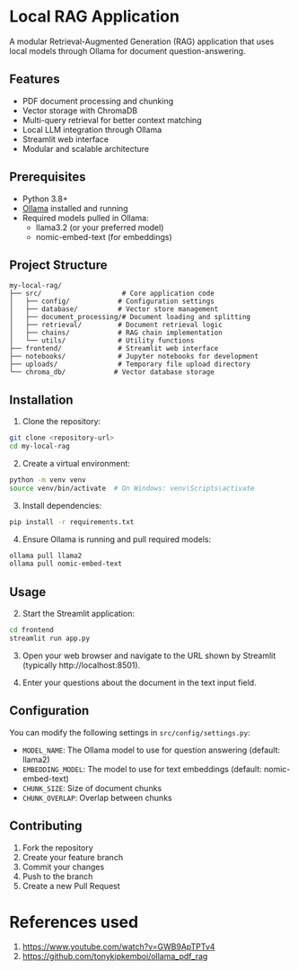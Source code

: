 # Local RAG Application

A modular Retrieval-Augmented Generation (RAG) application that uses local models through Ollama for document question-answering.

## Features

- PDF document processing and chunking
- Vector storage with ChromaDB
- Multi-query retrieval for better context matching
- Local LLM integration through Ollama
- Streamlit web interface
- Modular and scalable architecture

## Prerequisites

- Python 3.8+
- [Ollama](https://ollama.ai/) installed and running
- Required models pulled in Ollama:
  - llama3.2 (or your preferred model)
  - nomic-embed-text (for embeddings)

## Project Structure

```
my-local-rag/
├── src/                    # Core application code
│   ├── config/            # Configuration settings
│   ├── database/          # Vector store management
│   ├── document_processing/# Document loading and splitting
│   ├── retrieval/         # Document retrieval logic
│   ├── chains/            # RAG chain implementation
│   └── utils/             # Utility functions
├── frontend/              # Streamlit web interface
├── notebooks/             # Jupyter notebooks for development
├── uploads/               # Temporary file upload directory
└── chroma_db/            # Vector database storage
```

## Installation

1. Clone the repository:
```bash
git clone <repository-url>
cd my-local-rag
```

2. Create a virtual environment:
```bash
python -m venv venv
source venv/bin/activate  # On Windows: venv\Scripts\activate
```

3. Install dependencies:
```bash
pip install -r requirements.txt
```

4. Ensure Ollama is running and pull required models:
```bash
ollama pull llama2
ollama pull nomic-embed-text
```

## Usage

2. Start the Streamlit application:
```bash
cd frontend
streamlit run app.py
```

3. Open your web browser and navigate to the URL shown by Streamlit (typically http://localhost:8501).

4. Enter your questions about the document in the text input field.

## Configuration

You can modify the following settings in `src/config/settings.py`:

- `MODEL_NAME`: The Ollama model to use for question answering (default: llama2)
- `EMBEDDING_MODEL`: The model to use for text embeddings (default: nomic-embed-text)
- `CHUNK_SIZE`: Size of document chunks
- `CHUNK_OVERLAP`: Overlap between chunks

## Contributing

1. Fork the repository
2. Create your feature branch
3. Commit your changes
4. Push to the branch
5. Create a new Pull Request

# References used
1. https://www.youtube.com/watch?v=GWB9ApTPTv4
2. https://github.com/tonykipkemboi/ollama_pdf_rag